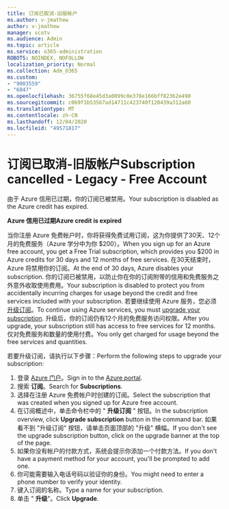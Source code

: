 ```yaml
---
title: 订阅已取消-旧版帐户
ms.author: v-jmathew
author: v-jmathew
manager: scotv
ms.audience: Admin
ms.topic: article
ms.service: o365-administration
ROBOTS: NOINDEX, NOFOLLOW
localization_priority: Normal
ms.collection: Adm_O365
ms.custom:
- "9003559"
- "6847"
ms.openlocfilehash: 36755f68e45d3a0099c0e378e166bff82362e490
ms.sourcegitcommit: c069f1b53567ad14711c423740f120439a312a60
ms.translationtype: MT
ms.contentlocale: zh-CN
ms.lasthandoff: 12/04/2020
ms.locfileid: "49571817"
---
```

# <a name="subscription-cancelled---legacy---free-account"></a><span data-ttu-id="64618-102">订阅已取消-旧版帐户</span><span class="sxs-lookup"><span data-stu-id="64618-102">Subscription cancelled - Legacy - Free Account</span></span>

<span data-ttu-id="64618-103">由于 Azure 信用已过期，你的订阅已被禁用。</span><span class="sxs-lookup"><span data-stu-id="64618-103">Your subscription is disabled as the Azure credit has expired.</span></span>

<span data-ttu-id="64618-104">**Azure 信用已过期**</span><span class="sxs-lookup"><span data-stu-id="64618-104">**Azure credit is expired**</span></span>

<span data-ttu-id="64618-105">当你注册 Azure 免费帐户时，你将获得免费试用订阅，这为你提供了30天、12个月的免费服务（Azure 学分中为你 $200）。</span><span class="sxs-lookup"><span data-stu-id="64618-105">When you sign up for an Azure free account, you get a Free Trial subscription, which provides you $200 in Azure credits for 30 days and 12 months of free services.</span></span> <span data-ttu-id="64618-106">在30天结束时，Azure 将禁用你的订阅。</span><span class="sxs-lookup"><span data-stu-id="64618-106">At the end of 30 days, Azure disables your subscription.</span></span> <span data-ttu-id="64618-107">你的订阅已被禁用，以防止你在你的订阅附带的信用和免费服务之外意外收取使用费用。</span><span class="sxs-lookup"><span data-stu-id="64618-107">Your subscription is disabled to protect you from accidentally incurring charges for usage beyond the credit and free services included with your subscription.</span></span> <span data-ttu-id="64618-108">若要继续使用 Azure 服务，您必须 [升级订阅](https://docs.microsoft.com/azure/cost-management-billing/manage/upgrade-azure-subscription)。</span><span class="sxs-lookup"><span data-stu-id="64618-108">To continue using Azure services, you must [upgrade your subscription](https://docs.microsoft.com/azure/cost-management-billing/manage/upgrade-azure-subscription).</span></span> <span data-ttu-id="64618-109">升级后，你的订阅仍有12个月的免费服务访问权限。</span><span class="sxs-lookup"><span data-stu-id="64618-109">After you upgrade, your subscription still has access to free services for 12 months.</span></span> <span data-ttu-id="64618-110">仅对免费服务和数量的使用付费。</span><span class="sxs-lookup"><span data-stu-id="64618-110">You only get charged for usage beyond the free services and quantities.</span></span>

<span data-ttu-id="64618-111">若要升级订阅，请执行以下步骤：</span><span class="sxs-lookup"><span data-stu-id="64618-111">Perform the following steps to upgrade your subscription:</span></span>

1. <span data-ttu-id="64618-112">登录 [Azure 门户](https://portal.azure.com/)。</span><span class="sxs-lookup"><span data-stu-id="64618-112">Sign in to the [Azure portal](https://portal.azure.com/).</span></span>
2. <span data-ttu-id="64618-113">搜索 **订阅**。</span><span class="sxs-lookup"><span data-stu-id="64618-113">Search for **Subscriptions**.</span></span>
3. <span data-ttu-id="64618-114">选择在注册 Azure 免费帐户时创建的订阅。</span><span class="sxs-lookup"><span data-stu-id="64618-114">Select the subscription that was created when you signed up for Azure free account.</span></span>
4. <span data-ttu-id="64618-115">在订阅概述中，单击命令栏中的 " **升级订阅** " 按钮。</span><span class="sxs-lookup"><span data-stu-id="64618-115">In the subscription overview, click **Upgrade subscription** button in the command bar.</span></span> <span data-ttu-id="64618-116">如果看不到 "升级订阅" 按钮，请单击页面顶部的 "升级" 横幅。</span><span class="sxs-lookup"><span data-stu-id="64618-116">If you don't see the upgrade subscription button, click on the upgrade banner at the top of the page.</span></span>
5. <span data-ttu-id="64618-117">如果你没有帐户的付款方式，系统会提示你添加一个付款方法。</span><span class="sxs-lookup"><span data-stu-id="64618-117">If you don't have a payment method for your account, you'll be prompted to add one.</span></span>
6. <span data-ttu-id="64618-118">你可能需要输入电话号码以验证你的身份。</span><span class="sxs-lookup"><span data-stu-id="64618-118">You might need to enter a phone number to verify your identity.</span></span>
7. <span data-ttu-id="64618-119">键入订阅的名称。</span><span class="sxs-lookup"><span data-stu-id="64618-119">Type a name for your subscription.</span></span>
8. <span data-ttu-id="64618-120">单击 "  **升级**"。</span><span class="sxs-lookup"><span data-stu-id="64618-120">Click  **Upgrade**.</span></span>

